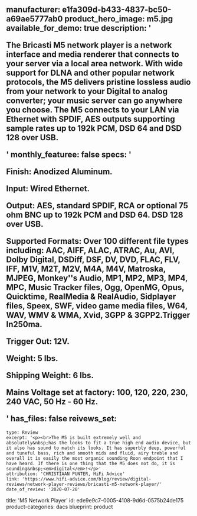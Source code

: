 manufacturer: e1fa309d-b433-4837-bc50-a69ae5777ab0
product_hero_image: m5.jpg
available_for_demo: true
description: '<p>The Bricasti M5 network player is a network interface and media renderer that connects to your server via a local area network. With wide support for DLNA and other popular network protocols, the M5 delivers pristine lossless audio from your network to your Digital to analog converter; your music server can go anywhere you choose. The M5 connects to your LAN via Ethernet with SPDIF, AES outputs supporting sample rates up to 192k PCM, DSD 64 and DSD 128 over USB.</p>'
monthly_featuree: false
specs: '<p>Finish: Anodized Aluminum.</p><p>Input: Wired Ethernet.</p><p>Output: AES, standard SPDIF, RCA or optional 75 ohm BNC up to 192k PCM and DSD 64. DSD 128 over USB.</p><p>Supported Formats: Over 100 different file types including: AAC, AIFF, ALAC, ATRAC, Au, AVI, Dolby Digital, DSDiff, DSF, DV, DVD, FLAC, FLV, IFF, M1V, M2T, M2V, M4A, M4V, Matroska, MJPEG, Monkey''s Audio, MP1, MP2, MP3, MP4, MPC, Music Tracker files, Ogg, OpenMG, Opus, Quicktime, RealMedia &amp; RealAudio, Sidplayer files, Speex, SWF, video game media files, W64, WAV, WMV &amp; WMA, Xvid, 3GPP &amp; 3GPP2.Trigger In250ma.</p><p>Trigger Out: 12V.</p><p>Weight: 5 lbs.</p><p>Shipping Weight: 6 lbs.</p><p>Mains Voltage set at factory: 100, 120, 220, 230, 240 VAC, 50 Hz - 60 Hz.<br></p>'
has_files: false
reivews_set:
  -
    type: Review
    excerpt: '<p><br>The M5 is built extremely well and absolutely&nbsp;has the looks to fit a true high end audio device, but it also has sound to match its looks. It has superbly deep, powerful and tuneful bass, rich and smooth mids and fluid, airy treble and overall it is easily the most organic sounding Roon endpoint that I have heard. If there is one thing that the M5 does not do, it is sounding&nbsp;<em>digital</em>!</p>'
    attribution: 'CHRISTIAAN PUNTER, HiFi Advice'
    link: 'https://www.hifi-advice.com/blog/review/digital-reviews/network-player-reviews/bricasti-m5-network-player/'
    date_of_review: '2020-07-20'
title: 'M5 Network Player'
id: ede9e9c7-0005-4108-9d6d-0575b24de175
product-categories: dacs
blueprint: product
